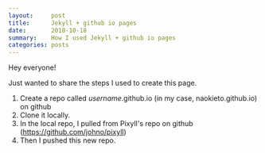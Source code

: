 ```yaml
---
layout:     post
title:      Jekyll + github io pages
date:       2018-10-18
summary:    How I used Jekyll + github io pages
categories: posts
---
```


Hey everyone!

Just wanted to share the steps I used to create this page.

1. Create a repo called <i>username</i>.github.io (in my case, naokieto.github.io) on github
3. Clone it locally.
2. In the local repo, I pulled from Pixyll's repo on github (<a href="https://github.com/johno/pixyll">https://github.com/johno/pixyll</a>)
3. Then I pushed this new repo.
